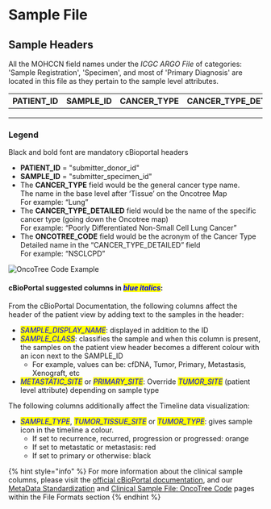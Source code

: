 # Sample File

## Sample Headers

All the MOHCCN field names under the _ICGC ARGO File_ of categories: 'Sample Registration', 'Specimen', and most of 'Primary Diagnosis' are located in this file as they pertain to the sample level attributes.

| **PATIENT\_ID** | **SAMPLE\_ID** | **CANCER\_TYPE** | **CANCER\_TYPE\_DETAILED** | **ONCOTREE\_CODE** | _<mark style="color:blue;">SAMPLE\_CLASS</mark>_ | PRIMARY\_SITE | SPECIMEN\_TISSUE\_SOURCE | TUMOUR\_NORMAL\_DESIGNATION | SPECIMEN\_TYPE | SUBMITTER\_SAMPLE\_ID | SAMPLE\_TYPE | SUBMITTER\_PRIMARY\_DIAGNOSIS\_ID | PATHOLOGICAL\_TUMOUR\_STAGING\_SYSTEM | PATHOLOGICAL\_T\_CATEGORY | PATHOLOGICAL\_N\_CATEGORY | PATHOLOGICAL\_M\_CATEGORY | PATHOLOGICAL\_STAGE\_GROUP | SPECIMEN\_ACQUISITION\_INTERVAL | TUMOUR\_HISTOLOGICAL\_TYPE | SPECIMEN\_ANATOMIC\_LOCATION | REFERENCE\_PATHOLOGY\_CONFIRMED | TUMOUR\_GRADING\_SYSTEM | TUMOUR\_GRADE | PERCENT\_TUMOUR\_CELLS | CANCER\_TYPE\_CODE | LYMPH\_NODES\_EXAMINED\_STATUS | NUMBER\_LYMPH\_NODES\_POSITIVE | CLINICAL\_TUMOUR\_STAGING\_SYSTEM | CLINICAL\_T\_CATEGORY | CLINICAL\_N\_CATEGORY | CLINICAL\_M\_CATEGORY | CLINICAL\_STAGE\_GROUP |
| --------------- | -------------- | ---------------- | -------------------------- | ------------------ | ------------------------------------------------ | ------------- | ------------------------ | --------------------------- | -------------- | --------------------- | ------------ | --------------------------------- | ------------------------------------- | ------------------------- | ------------------------- | ------------------------- | -------------------------- | ------------------------------- | -------------------------- | ---------------------------- | ------------------------------- | ----------------------- | ------------- | ---------------------- | ------------------ | ------------------------------ | ------------------------------ | --------------------------------- | --------------------- | --------------------- | --------------------- | ---------------------- |
|                 |                |                  |                            |                    |                                                  |               |                          |                             |                |                       |              |                                   |                                       |                           |                           |                           |                            |                                 |                            |                              |                                 |                         |               |                        |                    |                                |                                |                                   |                       |                       |                       |                        |
|                 |                |                  |                            |                    |                                                  |               |                          |                             |                |                       |              |                                   |                                       |                           |                           |                           |                            |                                 |                            |                              |                                 |                         |               |                        |                    |                                |                                |                                   |                       |                       |                       |                        |
|                 |                |                  |                            |                    |                                                  |               |                          |                             |                |                       |              |                                   |                                       |                           |                           |                           |                            |                                 |                            |                              |                                 |                         |               |                        |                    |                                |                                |                                   |                       |                       |                       |                        |

### Legend

Black and bold font are mandatory cBioportal headers

* **PATIENT\_ID** = "submitter\_donor\_id"
* **SAMPLE\_ID** = "submitter\_specimen\_id"
* The **CANCER\_TYPE** field would be the general cancer type name.\
  &#x20;       The name in the base level after ‘Tissue’ on the Oncotree Map\
  &#x20;               For example: “Lung”
* The **CANCER\_TYPE\_DETAILED** field would be the name of the specific cancer type (going down the Oncotree map)\
  &#x20;       For example: “Poorly Differentiated Non-Small Cell Lung Cancer”
* The **ONCOTREE\_CODE** field would be the acronym of the Cancer Type Detailed name in the “CANCER\_TYPE\_DETAILED” field\
  &#x20;       For example: “NSCLCPD”

![OncoTree Code Example](../../.gitbook/assets/oncotree\_code\_example.png)

#### cBioPortal suggested columns in _<mark style="color:blue;">blue italics</mark>_:

From the cBioPortal Documentation, the following columns affect the header of the patient view by adding text to the samples in the header:

* _<mark style="color:blue;">SAMPLE\_DISPLAY\_NAME</mark>_: displayed in addition to the ID
* _<mark style="color:blue;">SAMPLE\_CLASS</mark>_: classifies the sample and when this column is present, the samples on the patient view header becomes a different colour with an icon next to the SAMPLE\_ID
  * For example, values can be: cfDNA, Tumor, Primary, Metastasis, Xenograft, etc
* _<mark style="color:blue;">METASTATIC\_SITE</mark>_ or _<mark style="color:blue;">PRIMARY\_SITE</mark>_: Override _<mark style="color:blue;">TUMOR\_SITE</mark>_ (patient level attribute) depending on sample type

The following columns additionally affect the Timeline data visualization:

* _<mark style="color:blue;">SAMPLE\_TYPE</mark>_, _<mark style="color:blue;">TUMOR\_TISSUE\_SITE</mark>_ or _<mark style="color:blue;">TUMOR\_TYPE</mark>_: gives sample icon in the timeline a colour.
  * If set to recurrence, recurred, progression or progressed: orange
  * If set to metastatic or metastasis: red
  * If set to primary or otherwise: black

{% hint style="info" %}
For more information about the clinical sample columns, please visit the [official cBioPortal documentation](https://docs.cbioportal.org/5.1-data-loading/data-loading/file-formats#clinical-sample-columns), and our [MetaData Standardization](../../file-formats/clinical-files-format/metadata-standardization.md) and [Clinical Sample File: OncoTree Code](../../file-formats/clinical-files-format/clinical-sample-file-oncotree-code.md) pages within the File Formats section
{% endhint %}
